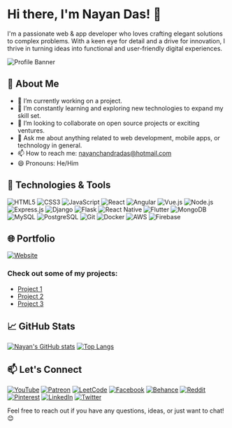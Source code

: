 # Hi there, I'm Nayan Das! 👋

I'm a passionate web & app developer who loves crafting elegant solutions to complex problems. With a keen eye for detail and a drive for innovation, I thrive in turning ideas into functional and user-friendly digital experiences.

![Profile Banner](https://via.placeholder.com/1200x300?text=Welcome+to+Nayan+Das's+GitHub+Profile!)

## 🚀 About Me

- 🔭 I’m currently working on a project.
- 🌱 I’m constantly learning and exploring new technologies to expand my skill set.
- 👯 I’m looking to collaborate on open source projects or exciting ventures.
- 💬 Ask me about anything related to web development, mobile apps, or technology in general.
- 📫 How to reach me: [nayanchandradas@hotmail.com](mailto:nayanchandradas@hotmail.com)
- 😄 Pronouns: He/Him

## 🔧 Technologies & Tools

![HTML5](https://img.shields.io/badge/HTML5-E34F26?style=for-the-badge&logo=html5&logoColor=white)
![CSS3](https://img.shields.io/badge/CSS3-1572B6?style=for-the-badge&logo=css3&logoColor=white)
![JavaScript](https://img.shields.io/badge/JavaScript-F7DF1E?style=for-the-badge&logo=javascript&logoColor=black)
![React](https://img.shields.io/badge/React-61DAFB?style=for-the-badge&logo=react&logoColor=black)
![Angular](https://img.shields.io/badge/Angular-DD0031?style=for-the-badge&logo=angular&logoColor=white)
![Vue.js](https://img.shields.io/badge/Vue.js-4FC08D?style=for-the-badge&logo=vue.js&logoColor=white)
![Node.js](https://img.shields.io/badge/Node.js-339933?style=for-the-badge&logo=nodedotjs&logoColor=white)
![Express.js](https://img.shields.io/badge/Express.js-000000?style=for-the-badge&logo=express&logoColor=white)
![Django](https://img.shields.io/badge/Django-092E20?style=for-the-badge&logo=django&logoColor=white)
![Flask](https://img.shields.io/badge/Flask-000000?style=for-the-badge&logo=flask&logoColor=white)
![React Native](https://img.shields.io/badge/React_Native-20232A?style=for-the-badge&logo=react&logoColor=61DAFB)
![Flutter](https://img.shields.io/badge/Flutter-02569B?style=for-the-badge&logo=flutter&logoColor=white)
![MongoDB](https://img.shields.io/badge/MongoDB-4EA94B?style=for-the-badge&logo=mongodb&logoColor=white)
![MySQL](https://img.shields.io/badge/MySQL-4479A1?style=for-the-badge&logo=mysql&logoColor=white)
![PostgreSQL](https://img.shields.io/badge/PostgreSQL-336791?style=for-the-badge&logo=postgresql&logoColor=white)
![Git](https://img.shields.io/badge/Git-F05032?style=for-the-badge&logo=git&logoColor=white)
![Docker](https://img.shields.io/badge/Docker-2496ED?style=for-the-badge&logo=docker&logoColor=white)
![AWS](https://img.shields.io/badge/AWS-232F3E?style=for-the-badge&logo=amazon-aws&logoColor=white)
![Firebase](https://img.shields.io/badge/Firebase-FFCA28?style=for-the-badge&logo=firebase&logoColor=black)

## 🌐 Portfolio

[![Website](https://img.shields.io/badge/Portfolio-222222?style=for-the-badge&logo=Google-chrome&logoColor=white)](https://nayanchandradas.com)

### Check out some of my projects:

- [Project 1](link)
- [Project 2](link)
- [Project 3](link)

## 📈 GitHub Stats

[![Nayan's GitHub stats](https://github-readme-stats.vercel.app/api?username=gitnayandas&show_icons=true&theme=radical)](https://github.com/gitnayandas)
[![Top Langs](https://github-readme-stats.vercel.app/api/top-langs/?username=gitnayandas&layout=compact&theme=radical)](https://github.com/gitnayandas)

## 📫 Let's Connect

[![YouTube](https://img.shields.io/badge/YouTube-FF0000?style=for-the-badge&logo=youtube&logoColor=white)](https://www.youtube.com/@nmlletras)
[![Patreon](https://img.shields.io/badge/Patreon-F96854?style=for-the-badge&logo=patreon&logoColor=white)](https://www.patreon.com/NayanDas)
[![LeetCode](https://img.shields.io/badge/LeetCode-FFA116?style=for-the-badge&logo=leetcode&logoColor=black)](https://leetcode.com/u/nayanchandradas)
[![Facebook](https://img.shields.io/badge/Facebook-1877F2?style=for-the-badge&logo=facebook&logoColor=white)](https://www.facebook.com/nayanchandradas22)
[![Behance](https://img.shields.io/badge/Behance-1769FF?style=for-the-badge&logo=behance&logoColor=white)](https://www.behance.net/nayanchandradas)
[![Reddit](https://img.shields.io/badge/Reddit-FF4500?style=for-the-badge&logo=reddit&logoColor=white)](https://www.reddit.com/user/redditnayandas)
[![Pinterest](https://img.shields.io/badge/Pinterest-E60023?style=for-the-badge&logo=pinterest&logoColor=white)](https://www.pinterest.com/nayanchandradas1601)
[![LinkedIn](https://img.shields.io/badge/LinkedIn-0A66C2?style=for-the-badge&logo=linkedin&logoColor=white)](https://www.linkedin.com)
[![Twitter](https://img.shields.io/badge/Twitter-1DA1F2?style=for-the-badge&logo=twitter&logoColor=white)](https://twitter.com)

Feel free to reach out if you have any questions, ideas, or just want to chat! 😊
